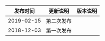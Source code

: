 | 发布时间 |更新说明 | 版本说明|
|---------|---------|----|
| 2019-02-15    |  第二次发布 |
| 2018-12-03    | 第一次发布|
